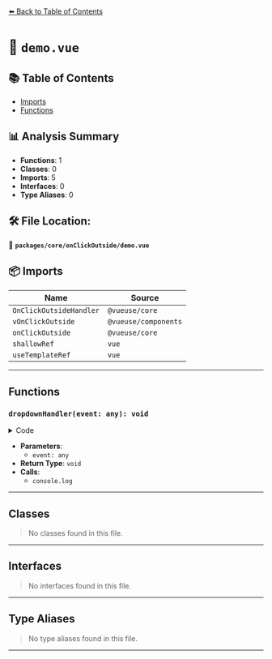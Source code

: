 [⬅️ Back to Table of Contents](../../../index.md)

# 📄 `demo.vue`

## 📚 Table of Contents

- [Imports](#imports)
- [Functions](#functions)

## 📊 Analysis Summary

- **Functions**: 1
- **Classes**: 0
- **Imports**: 5
- **Interfaces**: 0
- **Type Aliases**: 0

## 🛠️ File Location:
📂 **`packages/core/onClickOutside/demo.vue`**

## 📦 Imports

| Name | Source |
|------|--------|
| `OnClickOutsideHandler` | `@vueuse/core` |
| `vOnClickOutside` | `@vueuse/components` |
| `onClickOutside` | `@vueuse/core` |
| `shallowRef` | `vue` |
| `useTemplateRef` | `vue` |


---

## Functions

### `dropdownHandler(event: any): void`

<details><summary>Code</summary>

```ts
(event) => {
  console.log(event)
  dropdown.value = false
}
```
</details>

- **Parameters**:
  - `event: any`
- **Return Type**: `void`
- **Calls**:
  - `console.log`

---

## Classes

> No classes found in this file.


---

## Interfaces

> No interfaces found in this file.


---

## Type Aliases

> No type aliases found in this file.


---